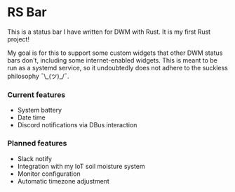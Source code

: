 # RS Bar
This is a status bar I have written for DWM with Rust. It is my first Rust project!

 My goal is for this to support some custom widgets that other DWM status bars don't, including some internet-enabled widgets. This is meant to be run as a systemd service, so it undoubtedly does not adhere to the suckless philosophy ¯\\\_(ツ)_/¯.

### Current features
- System battery
- Date time
- Discord notifications via DBus interaction

### Planned features
- Slack notify
- Integration with my IoT soil moisture system
- Monitor configuration
- Automatic timezone adjustment
